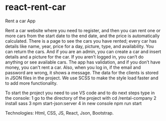 # react-rent-car
Rent a car App 

Rent a car website where you need to register, and then you can rent one or more cars from the start date to the end date, and the price is automatically calculated. There is a page to see the cars you have rented; every car has details like name, year, price for a day, picture, type, and availability. You can return the cars. And if you are an admin, you can create a car and insert details and a picture for the car. If you aren’t logged in, you can’t do anything or see available cars. The app has validation, and if you don’t have money, you can't rent a car. Also, when you log in, if the email and password are wrong, it shows a message. The data for the clients is stored in JSON files in the project. We use SCSS to make the style load faster and to add more functionality. 

To start the project you need to use VS code and to do next steps type in the console:
1 go to the directory of the project with cd /rental-company
2 install sass 
3 npm start-json:server
4 in new console npm run start

Technologies: Html, CSS, JS, React, Json, Bootstrap.
